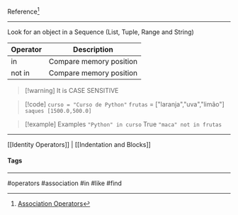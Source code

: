 Reference[^1]
***
Look for an object in a Sequence (List, Tuple, Range and String)

|Operator|Description |
|--------|-----------|
|in| Compare memory position|
|not in| Compare memory position|

> [!warning] It is CASE SENSITIVE

> [!code]
> `curso = "Curso de Python"`
> `frutas` = ["laranja","uva","limão"]
> `saques [1500.0,500.0]`

> [!example] Examples
> `"Python" in curso`
> True
> `"maca" not in frutas`


***
[[Identity Operators]] | [[Indentation and Blocks]]


#### Tags
***
#operators #association #in #like #find

[^1]: [Association Operators](https://github.com/digitalinnovationone/trilha-python-dio/blob/main/00%20-%20Fundamentos/operadores_associacao.py)